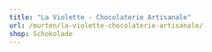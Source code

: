 ```yaml
---
title: "La Violette - Chocolaterie Artisanale"
url: /murten/la-violette-chocolaterie-artisanale/
shop: Schokolade
---
```

